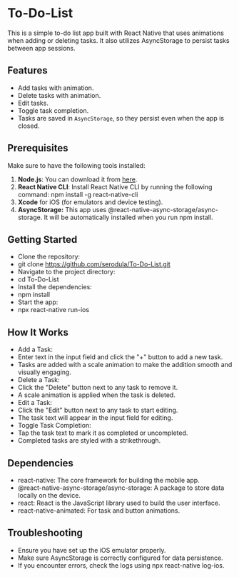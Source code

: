 # To-Do-List

This is a simple to-do list app built with React Native that uses animations when adding or deleting tasks. It also utilizes AsyncStorage to persist tasks between app sessions.

## Features
- Add tasks with animation.
- Delete tasks with animation.
- Edit tasks.
- Toggle task completion.
- Tasks are saved in `AsyncStorage`, so they persist even when the app is closed.

## Prerequisites

Make sure to have the following tools installed:

1. **Node.js**: You can download it from [here](https://nodejs.org/).
2. **React Native CLI**: Install React Native CLI by running the following command:
   npm install -g react-native-cli
3. **Xcode** for iOS (for emulators and device testing).
4. **AsyncStorage:** This app uses @react-native-async-storage/async-storage. It will be automatically installed when you run npm install.

## Getting Started

- Clone the repository:
- git clone https://github.com/serodula/To-Do-List.git
- Navigate to the project directory:
- cd To-Do-List
- Install the dependencies:
- npm install
- Start the app:
- npx react-native run-ios

## How It Works

- Add a Task:
- Enter text in the input field and click the "+" button to add a new task.
- Tasks are added with a scale animation to make the addition smooth and visually engaging.
- Delete a Task:
- Click the "Delete" button next to any task to remove it.
- A scale animation is applied when the task is deleted.
- Edit a Task:
- Click the "Edit" button next to any task to start editing.
- The task text will appear in the input field for editing.
- Toggle Task Completion:
- Tap the task text to mark it as completed or uncompleted.
- Completed tasks are styled with a strikethrough.

## Dependencies

- react-native: The core framework for building the mobile app.
- @react-native-async-storage/async-storage: A package to store data locally on the device.
- react: React is the JavaScript library used to build the user interface.
- react-native-animated: For task and button animations.

## Troubleshooting

- Ensure you have set up the iOS emulator properly.
- Make sure AsyncStorage is correctly configured for data persistence.
- If you encounter errors, check the logs using npx react-native log-ios.



